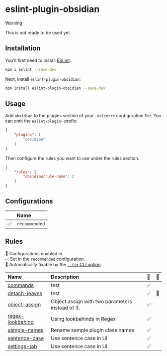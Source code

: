 # eslint-plugin-obsidian

> [!warning]
> This is not ready to be used yet.

## Installation

You'll first need to install [ESLint](https://eslint.org/):

```sh
npm i eslint --save-dev
```

Next, install `eslint-plugin-obsidian`:

```sh
npm install eslint-plugin-obsidian --save-dev
```

## Usage

Add `obsidian` to the plugins section of your `.eslintrc` configuration file. You can omit the `eslint-plugin-` prefix:

```json
{
    "plugins": [
        "obsidian"
    ]
}
```


Then configure the rules you want to use under the rules section.

```json
{
    "rules": {
        "obsidian/rule-name": 2
    }
}
```



## Configurations

<!-- begin auto-generated configs list -->

|    | Name          |
| :- | :------------ |
| ✅  | `recommended` |

<!-- end auto-generated configs list -->



## Rules

<!-- begin auto-generated rules list -->

💼 Configurations enabled in.\
✅ Set in the `recommended` configuration.\
🔧 Automatically fixable by the [`--fix` CLI option](https://eslint.org/docs/user-guide/command-line-interface#--fix).

| Name                                               | Description                                     | 💼 | 🔧 |
| :------------------------------------------------- | :---------------------------------------------- | :- | :- |
| [commands](docs/rules/commands.md)                 | test                                            | ✅  |    |
| [detach-leaves](docs/rules/detach-leaves.md)       | test                                            | ✅  | 🔧 |
| [object-assign](docs/rules/object-assign.md)       | Object.assign with two parameters instead of 3. | ✅  |    |
| [regex-lookbehind](docs/rules/regex-lookbehind.md) | Using lookbehinds in Regex                      | ✅  |    |
| [sample-names](docs/rules/sample-names.md)         | Rename sample plugin class names                | ✅  |    |
| [sentence-case](docs/rules/sentence-case.md)       | Use sentence case in UI                         | ✅  |    |
| [settings-tab](docs/rules/settings-tab.md)         | Use sentence case in UI                         | ✅  |    |

<!-- end auto-generated rules list -->


